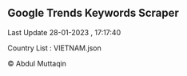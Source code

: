 

## Google Trends Keywords Scraper 
 
Last Update 28-01-2023 , 17:17:40

Country List :
VIETNAM.json



© Abdul Muttaqin 

